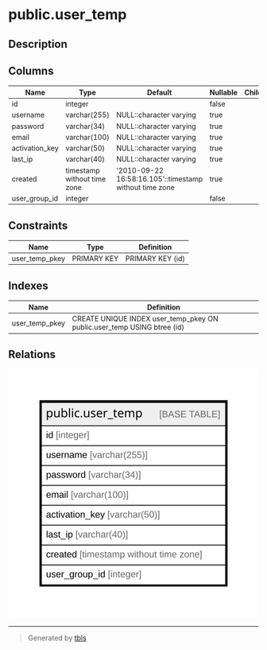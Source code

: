 # public.user_temp

## Description

## Columns

| Name | Type | Default | Nullable | Children | Parents | Comment |
| ---- | ---- | ------- | -------- | -------- | ------- | ------- |
| id | integer |  | false |  |  |  |
| username | varchar(255) | NULL::character varying | true |  |  |  |
| password | varchar(34) | NULL::character varying | true |  |  |  |
| email | varchar(100) | NULL::character varying | true |  |  |  |
| activation_key | varchar(50) | NULL::character varying | true |  |  |  |
| last_ip | varchar(40) | NULL::character varying | true |  |  |  |
| created | timestamp without time zone | '2010-09-22 16:58:16.105'::timestamp without time zone | true |  |  |  |
| user_group_id | integer |  | false |  |  |  |

## Constraints

| Name | Type | Definition |
| ---- | ---- | ---------- |
| user_temp_pkey | PRIMARY KEY | PRIMARY KEY (id) |

## Indexes

| Name | Definition |
| ---- | ---------- |
| user_temp_pkey | CREATE UNIQUE INDEX user_temp_pkey ON public.user_temp USING btree (id) |

## Relations

![er](public.user_temp.svg)

---

> Generated by [tbls](https://github.com/k1LoW/tbls)
